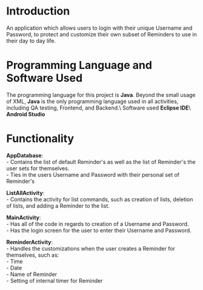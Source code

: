 # Introduction
An application which allows users to login with their unique Username and Password, to protect and customize their own subset of Reminders to use in their day to day life.

# Programming Language and Software Used
The programming language for this project is **Java**. Beyond the small usage of XML, **Java** is the only programming language used in all activities, including QA testing, Frontend, and Backend.\ Software used **Eclipse IDE**\ **Android Studio**

# Functionality
  **AppDatabase**: <br /> - Contains the list of default Reminder's as well as the list of Reminder's the user sets for themselves.\
                     - Ties in the users Username and Password with their personal set of Reminder's
    
  **ListAllActivity**: <br />  - Contains the activity for list commands, such as creation of lists, deletion of lists, and adding a Reminder to the list.
    
  **MainActivity**:<br /> - Has all of the code in regards to creation of a Username and Password.\
       - Has the login screen for the user to enter their Username and Password.
  
  **ReminderActivity**: <br />  - Handles the customizations when the user creates a Reminder for themselves, such as:\
      - Time\
      - Date\
      - Name of Reminder\
      - Setting of internal timer for Reminder
    
